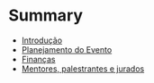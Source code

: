# Summary

* [Introdução](README.md)
* [Planejamento do Evento](planejamento.md)
* [Finanças](financas.md)
* [Mentores, palestrantes e jurados](mentor_jurados.md)

